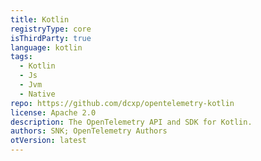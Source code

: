 ```yaml
---
title: Kotlin
registryType: core
isThirdParty: true
language: kotlin
tags:
  - Kotlin
  - Js
  - Jvm
  - Native
repo: https://github.com/dcxp/opentelemetry-kotlin
license: Apache 2.0
description: The OpenTelemetry API and SDK for Kotlin.
authors: SNK; OpenTelemetry Authors
otVersion: latest
---
```

